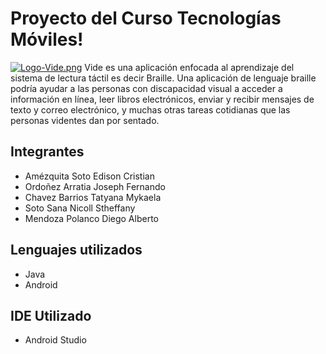 # Proyecto del Curso Tecnologías Móviles!
[![Logo-Vide.png](https://i.postimg.cc/fR2YMjZp/Logo-Vide.png)](https://postimg.cc/DSGSgGSP)
Vide es una aplicación enfocada al aprendizaje del sistema de lectura táctil es decir Braille.
Una aplicación de lenguaje braille podría ayudar a las personas con discapacidad visual a acceder a información en línea, leer libros electrónicos, enviar y recibir mensajes de texto y correo electrónico, y muchas otras tareas cotidianas que las personas videntes dan por sentado.
## Integrantes
- Amézquita Soto Edison Cristian
- Ordoñez Arratia Joseph Fernando
- Chavez Barrios Tatyana Mykaela 
- Soto Sana Nicoll Stheffany
- Mendoza Polanco Diego Alberto	

## Lenguajes utilizados

 - Java
 - Android
 ## IDE Utilizado 
 - Android Studio
